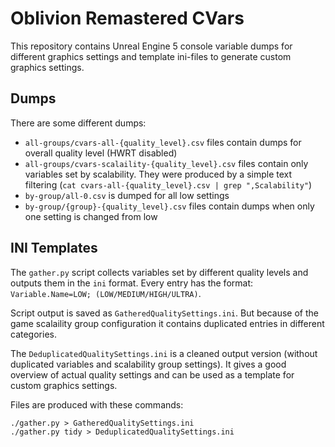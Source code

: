# Oblivion Remastered CVars

This repository contains Unreal Engine 5 console variable dumps for different graphics settings and template ini-files to generate custom graphics settings.

## Dumps

There are some different dumps:

- `all-groups/cvars-all-{quality_level}.csv` files contain dumps for overall quality level (HWRT disabled)
- `all-groups/cvars-scalaility-{quality_level}.csv` files contain only variables set by scalability. They were produced by a simple text filtering (`cat cvars-all-{quality_level}.csv | grep ",Scalability"`)
- `by-group/all-0.csv` is dumped for all low settings
- `by-group/{group}-{quality_level}.csv` files contain dumps when only one setting is changed from low

## INI Templates

The `gather.py` script collects variables set by different quality levels and outputs them in the `ini` format. Every entry has the format: `Variable.Name=LOW; (LOW/MEDIUM/HIGH/ULTRA)`.

Script output is saved as `GatheredQualitySettings.ini`. But because of the game scalaility group configuration it contains duplicated entries in different categories.

The `DeduplicatedQualitySettings.ini` is a cleaned output version (without duplicated variables and scalability group settings).
It gives a good overview of actual quality settings and can be used as a template for custom graphics settings.

Files are produced with these commands:
```
./gather.py > GatheredQualitySettings.ini
./gather.py tidy > DeduplicatedQualitySettings.ini
```
